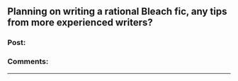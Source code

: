 ## Planning on writing a rational Bleach fic, any tips from more experienced writers?

### Post:



### Comments:

---

